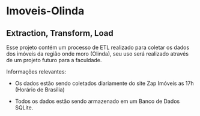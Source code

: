 # Imoveis-Olinda

## Extraction, Transform, Load

Esse projeto contém um processo de ETL realizado para coletar os dados dos imóveis da região onde moro (Olinda), seu uso será realizado através de um projeto futuro para a faculdade.

Informações relevantes:
- Os dados estão sendo coletados diariamente do site Zap Imóveis as 17h (Horário de Brasília)

- Todos os dados estão sendo armazenado em um Banco de Dados SQLite.
